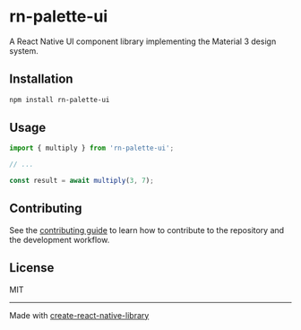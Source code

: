 # rn-palette-ui

A React Native UI component library implementing the Material 3 design system.

## Installation

```sh
npm install rn-palette-ui
```

## Usage

```js
import { multiply } from 'rn-palette-ui';

// ...

const result = await multiply(3, 7);
```

## Contributing

See the [contributing guide](CONTRIBUTING.md) to learn how to contribute to the repository and the development workflow.

## License

MIT

---

Made with [create-react-native-library](https://github.com/callstack/react-native-builder-bob)
